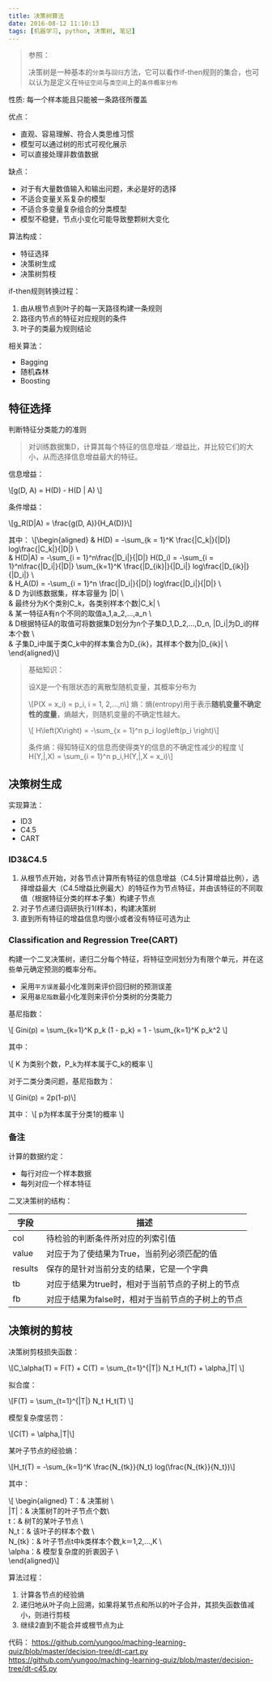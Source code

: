 ```yaml
---
title: 决策树算法
date: 2016-08-12 11:10:13
tags: [机器学习, python, 决策树, 笔记]
---
```


> 参照：
> 
> [1]: <https://zhuanlan.zhihu.com/p/20794583> "决策树算法的Python实现"
> 
> [2]: <http://m.blog.csdn.net/article/details?id=51344905> "决策树的生成与剪枝"
> 
> [3]: <http://www.chawenti.com/articles/18892.html> "决策树分类算法"
>
> [4]: <http://www.cnblogs.com/zhangchaoyang/articles/2709922.html> "决策树CART"
> 
> 决策树是一种基本的`分类`与`回归`方法，它可以看作if-then规则的集合，也可以认为是定义在`特征空间`与`类空间`上的`条件概率分布`

性质: 每一个样本能且只能被一条路径所覆盖

优点：

* 直观、容易理解、符合人类思维习惯
* 模型可以通过树的形式可视化展示
* 可以直接处理非数值数据

缺点：

* 对于有大量数值输入和输出问题，未必是好的选择
* 不适合变量关系复杂的模型
* 不适合多变量复杂组合的分类模型
* 模型不稳健，节点小变化可能导致整颗树大变化

算法构成：

* 特征选择
* 决策树生成
* 决策树剪枝

if-then规则转换过程：

1. 由从根节点到叶子的每一天路径构建一条规则
2. 路径内节点的特征对应规则的条件
3. 叶子的类最为规则结论

相关算法：

- Bagging
- 随机森林
- Boosting

## 特征选择

判断特征分类能力的准则

> 对训练数据集D，计算其每个特征的信息增益／增益比，并比较它们的大小，从而选择信息增益最大的特征。

信息增益：

\\[g(D, A) = H(D) - H(D | A) \\]

条件增益：

\\[g_R(D|A) = \frac{g(D, A)}{H_A(D)}\\]

其中：
\\[\begin{aligned}
& H(D) =  -\sum\_{k = 1}^K  \frac{|C_k|}{|D|} log\frac{|C\_k|}{|D|} \\\
& H(D|A) = -\sum\_{i = 1}^n\frac{|D\_i|}{|D|} H(D\_i) = -\sum\_{i = 1}^n\frac{|D\_i|}{|D|} \sum\_{k=1}^K \frac{|D\_{ik}|}{|D\_i|} log\frac{|D\_{ik}|}{|D\_i|} \\\
& H\_A(D) = -\sum\_{i = 1}^n \frac{|D\_i|}{|D|} log\frac{|D\_i|}{|D|} \\\
& D 为训练数据集，样本容量为 |D| \\\
& 最终分为K个类别C\_k，各类别样本个数|C\_k| \\\
& 某一特征A有n个不同的取值a\_1,a\_2,...,a\_n \\\
& D根据特征A的取值可将数据集D划分为n个子集D\_1,D\_2,...,D\_n, |D\_i|为D_i的样本个数 \\\
& 子集D\_i中属于类C\_k中的样本集合为D\_{ik}，其样本个数为|D\_{ik}| \\\
\end{aligned}\\]

> 基础知识：
> 
> 设X是一个有限状态的离散型随机变量，其概率分布为
> 
> \\[P(X = x\_i) = p\_i, i = 1, 2,...,n\\]
> 熵：熵(entropy)用于表示**随机变量不确定性的度量**，熵越大，则随机变量的不确定性越大。
> 
> \\[ H\left(X\right) = -\sum\_{x = 1}^n p\_i log\left(p\_i \right)\\]
>
> 条件熵：得知特征X的信息而使得类Y的信息的不确定性减少的程度
> \\[ H(Y\,|\,X) = \sum_{i = 1}^n p\_i\,H(Y\,|\,X = x\_i)\\]

## 决策树生成

实现算法：

* ID3
* C4.5
* CART

### ID3&C4.5

1. 从根节点开始，对各节点计算所有特征的信息增益（C4.5计算增益比例），选择增益最大（C4.5增益比例最大）的特征作为节点特征，并由该特征的不同取值（根据特征分类的样本子集）构建子节点
2. 对子节点递归调研执行1(样本)，构建决策树
3. 直到所有特征的增益信息均很小或者没有特征可选为止

### Classification and Regression Tree(CART)

构建一个二叉决策树，递归二分每个特征，将特征空间划分为有限个单元，并在这些单元确定预测的概率分布。

* 采用`平方误差`最小化准则来评价回归树的预测误差
* 采用`基尼指数`最小化准则来评价分类树的分类能力

基尼指数：

\\[ Gini(p) = \sum\_{k=1}^K p\_k (1 - p\_k) = 1 - \sum\_{k=1}^K p\_k^2 \\]

其中：

\\[
K 为类别个数，P\_k为样本属于C\_k的概率
\\]


对于二类分类问题，基尼指数为：

\\[ Gini(p) = 2p(1-p)\\]

其中：
\\[
p为样本属于分类1的概率
\\]
### 备注

计算的数据约定：

* 每行对应一个样本数据
* 每列对应一个样本特征

二叉决策树的结构：

| 字段 | 描述 |
| ------ | ------ |
| col | 待检验的判断条件所对应的列索引值 |
| value | 对应于为了使结果为True，当前列必须匹配的值 |
| results | 保存的是针对当前分支的结果，它是一个字典 |
| tb | 对应于结果为true时，相对于当前节点的子树上的节点 | 
| fb | 对应于结果为false时，相对于当前节点的子树上的节点 |


## 决策树的剪枝

决策树剪枝损失函数：

\\[C\_\alpha(T) = F(T) + C(T) = \sum_{t=1}^{|T|} N\_t H\_t(T) + \alpha\,|T| \\]

拟合度：

\\[F(T) = \sum_{t=1}^{|T|} N\_t H\_t(T) \\]

模型复杂度惩罚：

\\[C(T) = \alpha\,|T|\\]

某叶子节点的经验熵：

\\[H\_t(T) = -\sum\_{k=1}^K \frac{N\_{tk}}{N\_t} log(\frac{N\_{tk}}{N\_t})\\]

其中：

\\[ \begin{aligned}
T：& 决策树 \\\
|T|：& 决策树T的叶子节点个数\\\
t：& 树T的某叶子节点 \\\
N\_t：& 该叶子的样本个数 \\\
N\_{tk}：& 叶子节点t中k类样本个数,k＝1,2,...,K \\\
\alpha：& 模型复杂度的折衷因子 \\\
\end{aligned}\\]

算法过程：

1. 计算各节点的经验熵
2. 递归地从叶子向上回溯，如果将某节点和所以的叶子合并，其损失函数值减小，则进行剪枝
3. 继续2直到不能合并或根节点为止

代码：
<https://github.com/yungoo/maching-learning-quiz/blob/master/decision-tree/dt-cart.py>
<https://github.com/yungoo/maching-learning-quiz/blob/master/decision-tree/dt-c45.py>




